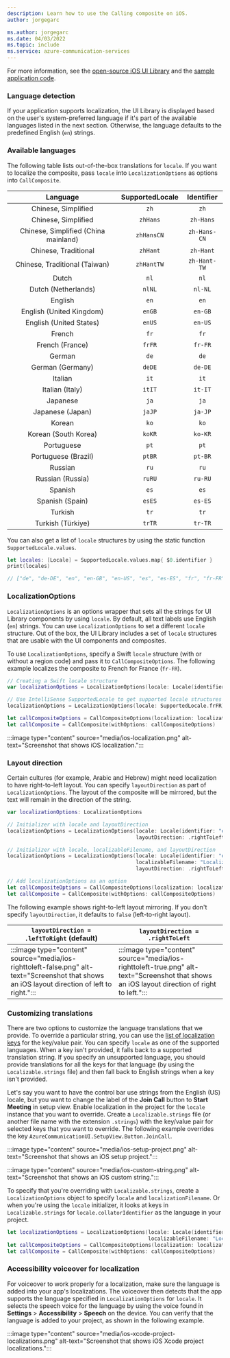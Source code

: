 ```yaml
---
description: Learn how to use the Calling composite on iOS.
author: jorgegarc

ms.author: jorgegarc
ms.date: 04/03/2022
ms.topic: include
ms.service: azure-communication-services
---
```


For more information, see the [open-source iOS UI Library](https://github.com/Azure/communication-ui-library-ios) and the [sample application code](https://github.com/Azure-Samples/communication-services-ios-quickstarts/tree/main/ui-calling).

### Language detection

If your application supports localization, the UI Library is displayed based on the user's system-preferred language if it's part of the available languages listed in the next section. Otherwise, the language defaults to the predefined English (`en`) strings.

### Available languages

The following table lists out-of-the-box translations for `locale`. If you want to localize the composite, pass `locale` into `LocalizationOptions` as options into `CallComposite`.

|         Language         | SupportedLocale       |    Identifier  |
|:------------------------:|:------------------:|:------------:|
| Chinese, Simplified | `zh` | `zh` |
| Chinese, Simplified | `zhHans` | `zh-Hans` |
| Chinese, Simplified (China mainland) | `zhHansCN` | `zh-Hans-CN` |
| Chinese, Traditional | `zhHant` | `zh-Hant` |
| Chinese, Traditional (Taiwan) | `zhHantTW` | `zh-Hant-TW` |
| Dutch | `nl` | `nl` |
| Dutch (Netherlands) | `nlNL` | `nl-NL` |
| English | `en` | `en` |
| English (United Kingdom) | `enGB` | `en-GB` |
| English (United States) | `enUS` | `en-US` |
| French | `fr` | `fr` |
| French (France) | `frFR` | `fr-FR` |
| German | `de` | `de` |
| German (Germany) | `deDE` | `de-DE` |
| Italian | `it` | `it` |
| Italian (Italy) | `itIT` | `it-IT` |
| Japanese | `ja` | `ja` |
| Japanese (Japan) | `jaJP` | `ja-JP` |
| Korean | `ko` | `ko` |
| Korean (South Korea) | `koKR` | `ko-KR` |
| Portuguese | `pt` | `pt` |
| Portuguese (Brazil) | `ptBR` | `pt-BR` |
| Russian | `ru` | `ru` |
| Russian (Russia) | `ruRU` | `ru-RU` |
| Spanish | `es` | `es` |
| Spanish (Spain) | `esES` | `es-ES` |
| Turkish | `tr` | `tr` |
| Turkish (Türkiye) | `trTR` | `tr-TR` |

You can also get a list of `locale` structures by using the static function `SupportedLocale.values`.

```swift
let locales: [Locale] = SupportedLocale.values.map{ $0.identifier }
print(locales)

// ["de", "de-DE", "en", "en-GB", "en-US", "es", "es-ES", "fr", "fr-FR", "it", "it-IT", "ja", "ja-JP", "ko", "ko-KR", "nl", "nl-NL", "pt", "pt-BR", "ru", "ru-RU", "tr", "tr-TR", "zh", "zh-Hans", "zh-Hans-CN", "zh-Hant", "zh-Hant-TW"]
```

### LocalizationOptions

`LocalizationOptions` is an options wrapper that sets all the strings for UI Library components by using `locale`. By default, all text labels use English (`en`) strings. You can use `LocalizationOptions` to set a different `locale` structure. Out of the box, the UI Library includes a set of `locale` structures that are usable with the UI components and composites.

To use `LocalizationOptions`, specify a Swift `locale` structure (with or without a region code) and pass it to `CallCompositeOptions`. The following example localizes the composite to French for France (`fr-FR`).

```swift
// Creating a Swift locale structure
var localizationOptions = LocalizationOptions(locale: Locale(identifier: "fr-FR"))

// Use IntelliSense SupportedLocale to get supported locale structures
localizationOptions = LocalizationOptions(locale: SupportedLocale.frFR)

let callCompositeOptions = CallCompositeOptions(localization: localizationOptions)
let callComposite = CallComposite(withOptions: callCompositeOptions)
```

:::image type="content" source="media/ios-localization.png" alt-text="Screenshot that shows iOS localization.":::

### Layout direction

Certain cultures (for example, Arabic and Hebrew) might need localization to have right-to-left layout. You can specify `layoutDirection` as part of `LocalizationOptions`. The layout of the composite will be mirrored, but the text will remain in the direction of the string.

```swift
var localizationOptions: LocalizationOptions

// Initializer with locale and layoutDirection
localizationOptions = LocalizationOptions(locale: Locale(identifier: "en"),
                                          layoutDirection: .rightToLeft)

// Initializer with locale, localizableFilename, and layoutDirection
localizationOptions = LocalizationOptions(locale: Locale(identifier: "en"),
                                          localizableFilename: "Localizable",
                                          layoutDirection: .rightToLeft)

// Add localizationOptions as an option
let callCompositeOptions = CallCompositeOptions(localization: localizationOptions)
let callComposite = CallComposite(withOptions: callCompositeOptions)
```

The following example shows right-to-left layout mirroring. If you don't specify `layoutDirection`, it defaults to `false` (left-to-right layout).

|`layoutDirection = .leftToRight` (default) | `layoutDirection = .rightToLeft`     |
| -------------------------------------------------------- | --------------------------------------------------------------- |
| :::image type="content" source="media/ios-righttoleft-false.png" alt-text="Screenshot that shows an iOS layout direction of left to right."::: | :::image type="content" source="media/ios-righttoleft-true.png" alt-text="Screenshot that shows an iOS layout direction of right to left.":::  |

### Customizing translations

There are two options to customize the language translations that we provide. To override a particular string, you can use the [list of localization keys](https://github.com/Azure/communication-ui-library-ios/blob/main/AzureCommunicationUI/AzureCommunicationUIDemoApp/Sources/Views/en.lproj/Localizable.strings) for the key/value pair. You can specify `locale` as one of the supported languages. When a key isn't provided, it falls back to a supported translation string. If you specify an unsupported language, you should provide translations for all the keys for that language (by using the `Localizable.strings` file) and then fall back to English strings when a key isn't provided.

Let's say you want to have the control bar use strings from the English (US) locale, but you want to change the label of the **Join Call** button to **Start Meeting** in setup view. Enable localization in the project for the `locale` instance that you want to override. Create a `Localizable.strings` file (or another file name with the extension `.strings`) with the key/value pair for selected keys that you want to override. The following example overrides the key `AzureCommunicationUI.SetupView.Button.JoinCall`.

:::image type="content" source="media/ios-setup-project.png" alt-text="Screenshot that shows an iOS setup project.":::

:::image type="content" source="media/ios-custom-string.png" alt-text="Screenshot that shows an iOS custom string.":::

To specify that you're overriding with `Localizable.strings`, create a `LocalizationOptions` object to specify `locale` and `localizationFilename`. Or when you're using the `locale` initializer, it looks at keys in `Localizable.strings` for `locale.collatorIdentifier` as the language in your project.

```swift
let localizationOptions = LocalizationOptions(locale: Locale(identifier: "fr"),
                                              localizableFilename: "Localizable")
let callCompositeOptions = CallCompositeOptions(localization: localizationOptions)
let callComposite = CallComposite(withOptions: callCompositeOptions)
```

### Accessibility voiceover for localization

For voiceover to work properly for a localization, make sure the language is added into your app's localizations. The voiceover then detects that the app supports the language specified in `LocalizationOptions` for `locale`. It selects the speech voice for the language by using the voice found in **Settings** > **Accessibility** > **Speech** on the device. You can verify that the language is added to your project, as shown in the following example.

:::image type="content" source="media/ios-xcode-project-localizations.png" alt-text="Screenshot that shows iOS Xcode project localizations.":::

